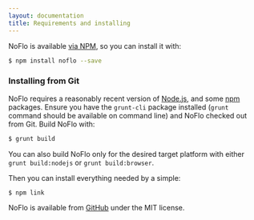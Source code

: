 ```yaml
---
layout: documentation
title: Requirements and installing
---
```

NoFlo is available [via NPM](https://npmjs.org/package/noflo), so you can install it with:

```bash
$ npm install noflo --save
```

### Installing from Git

NoFlo requires a reasonably recent version of [Node.js](http://nodejs.org/), and some [npm](http://npmjs.org/) packages. Ensure you have the `grunt-cli` package installed (`grunt` command should be available on command line) and NoFlo checked out from Git. Build NoFlo with:

```bash
$ grunt build
```

You can also build NoFlo only for the desired target platform with either `grunt build:nodejs` or `grunt build:browser`.

Then you can install everything needed by a simple:

```bash
$ npm link
```

NoFlo is available from [GitHub](https://github.com/noflo/noflo) under the MIT license.

